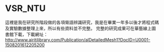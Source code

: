 # VSR_NTU
這裡是我在研究所階段做的各項脣語辨識研究，我是在畢業一年多以後才將程式碼及實驗數據整理上來，所以有些資料並不完整。
完整的研究成果可在華藝線上圖書館下載，下載網址：http://www.airitilibrary.com/Publication/alDetailedMesh1?DocID=U0001-1508201612205200

